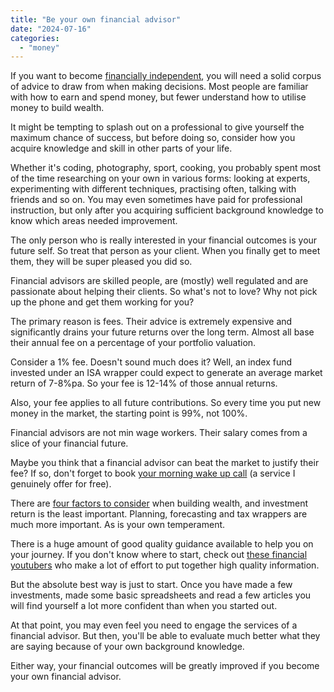 ```yaml
---
title: "Be your own financial advisor"
date: "2024-07-16"
categories: 
  - "money"
---
```


If you want to become [financially independent](https://thoughts.uncountable.uk/what-is-financial-independence/), you will need a solid corpus of advice to draw from when making decisions. Most people are familiar with how to earn and spend money, but fewer understand how to utilise money to build wealth.

It might be tempting to splash out on a professional to give yourself the maximum chance of success, but before doing so, consider how you acquire knowledge and skill in other parts of your life.

Whether it's coding, photography, sport, cooking, you probably spent most of the time researching on your own in various forms: looking at experts, experimenting with different techniques, practising often, talking with friends and so on. You may even sometimes have paid for professional instruction, but only after you acquiring sufficient background knowledge to know which areas needed improvement.

The only person who is really interested in your financial outcomes is your future self. So treat that person as your client. When you finally get to meet them, they will be super pleased you did so.

Financial advisors are skilled people, are (mostly) well regulated and are passionate about helping their clients. So what's not to love? Why not pick up the phone and get them working for you?

The primary reason is fees. Their advice is extremely expensive and significantly drains your future returns over the long term. Almost all base their annual fee on a percentage of your portfolio valuation.

Consider a 1% fee. Doesn't sound much does it? Well, an index fund invested under an ISA wrapper could expect to generate an average market return of 7-8%pa. So your fee is 12-14% of those annual returns.

Also, your fee applies to all future contributions. So every time you put new money in the market, the starting point is 99%, not 100%.

Financial advisors are not min wage workers. Their salary comes from a slice of your financial future.

Maybe you think that a financial advisor can beat the market to justify their fee? If so, don't forget to book [your morning wake up call](https://thoughts.uncountable.uk/this-is-your-morning-wake-up-call/) (a service I genuinely offer for free).

There are [four factors to consider](https://thoughts.uncountable.uk/most-important-factors-for-accumulating-wealth/) when building wealth, and investment return is the least important. Planning, forecasting and tax wrappers are much more important. As is your own temperament.

There is a huge amount of good quality guidance available to help you on your journey. If you don't know where to start, check out [these financial youtubers](https://thoughts.uncountable.uk/youtube-finance/) who make a lot of effort to put together high quality information.

But the absolute best way is just to start. Once you have made a few investments, made some basic spreadsheets and read a few articles you will find yourself a lot more confident than when you started out.

At that point, you may even feel you need to engage the services of a financial advisor. But then, you'll be able to evaluate much better what they are saying because of your own background knowledge.

Either way, your financial outcomes will be greatly improved if you become your own financial advisor.
